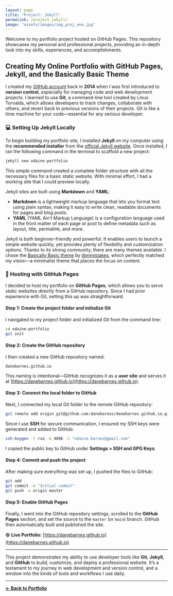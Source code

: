 ```yaml
---
layout: page
title: "Project: Jekyll"
permalink: /project-jekyll/
image: "assets/images/img_proj_one.jpg"
---
```


Welcome to my portfolio project hosted on GitHub Pages. This repository showcases my personal and professional projects, providing an in-depth look into my skills, experiences, and accomplishments.

## Creating My Online Portfolio with GitHub Pages, Jekyll, and the Basically Basic Theme

I created my [GitHub account](https://github.com/danebarnes) back in **2014** when I was first introduced to **version control**, especially for managing code and web development projects. I learned to use **Git**, a command-line tool created by Linus Torvalds, which allows developers to track changes, collaborate with others, and revert back to previous versions of their projects. Git is like a time machine for your code—essential for any serious developer.

### 💻 Setting Up Jekyll Locally

To begin building my portfolio site, I installed **Jekyll** on my computer using the **recommended installer** from the [official Jekyll website](https://jekyllrb.com/docs/installation/). Once installed, I ran the following command in the terminal to scaffold a new project:

```bash
jekyll new odaine-portfolio
```

This simple command created a complete folder structure with all the necessary files for a basic static website. With minimal effort, I had a working site that I could preview locally.

Jekyll sites are built using **Markdown** and **YAML**:

- **Markdown** is a lightweight markup language that lets you format text using plain syntax, making it easy to write clean, readable documents for pages and blog posts.
- **YAML** (YAML Ain’t Markup Language) is a configuration language used in the front matter of each page or post to define metadata such as layout, title, permalink, and more.

Jekyll is both beginner-friendly and powerful. It enables users to launch a simple website quickly, yet provides plenty of flexibility and customization options. Thanks to its strong community, there are many themes available. I chose the [Basically Basic theme](https://github.com/mmistakes/jekyll-theme-basically-basic?tab=readme-ov-file#skin) by [@mmistakes](https://github.com/mmistakes), which perfectly matched my vision—a minimalist theme that places the focus on content.

### 🚀 Hosting with GitHub Pages

I decided to host my portfolio on **GitHub Pages**, which allows you to serve static websites directly from a GitHub repository. Since I had prior experience with Git, setting this up was straightforward.

#### Step 1: Create the project folder and initialize Git

I navigated to my project folder and initialized Git from the command line:

```bash
cd odaine-portfolio
git init
```

#### Step 2: Create the GitHub repository

I then created a new GitHub repository named:

```
danebarnes.github.io
```

This naming is intentional—GitHub recognizes it as a **user site** and serves it at [https://danebarnes.github.io](https://danebarnes.github.io).

#### Step 3: Connect the local folder to GitHub

Next, I connected my local Git folder to the remote GitHub repository:

```bash
git remote add origin git@github.com:danebarnes/danebarnes.github.io.git
```

Since I use **SSH** for secure communication, I ensured my SSH keys were generated and added to GitHub:

```bash
ssh-keygen -t rsa -b 4096 -C "odaine.barnes@gmail.com"
```

I copied the public key to GitHub under **Settings > SSH and GPG Keys**.

#### Step 4: Commit and push the project

After making sure everything was set up, I pushed the files to GitHub:

```bash
git add .
git commit -m "Initial commit"
git push -u origin master
```

#### Step 5: Enable GitHub Pages

Finally, I went into the GitHub repository settings, scrolled to the **GitHub Pages** section, and set the source to the `master` (or `main`) branch. GitHub then automatically built and published the site.

🟢 **Live Portfolio:** [https://danebarnes.github.io](https://danebarnes.github.io)

---

This project demonstrates my ability to use developer tools like **Git**, **Jekyll**, and **GitHub** to build, customize, and deploy a professional website. It’s a testament to my journey in web development and version control, and a window into the kinds of tools and workflows I use daily.

---

**[← Back to Portfolio](/)**
